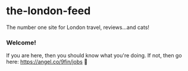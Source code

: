 # the-london-feed
The number one site for London travel, reviews...and cats!

### Welcome! ###

If you are here, then you should know what you're doing. If not, then go here: https://angel.co/9fin/jobs :tada:
